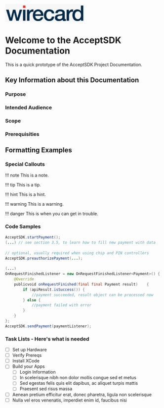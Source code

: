 ![](assets/wirecard-white-logo.png) 

# Welcome to the AcceptSDK Documentation
This is a quick prototype of the AcceptSDK Project Documentation.

## Key Information about this Documentation
### Purpose

### Intended Audience

### Scope

### Prerequisities

## Formatting Examples

### Special Callouts

!!! note
    This is a note.  
 
!!! tip
    This is a tip.
    
!!! hint
    This is a hint.
    
!!! warning
    This is a warning.

!!! danger
    This is when you can get in trouble.
### Code Samples

```java
AcceptSDK.startPayment();
(...) // see section 3.5, to learn how to fill new payment with data

// optional, usually required when using chip and PIN controllers
AcceptSDK.preauthorizePayment(...);

(...)
OnRequestFinishedListener = new OnRequestFinishedListener<Payment>() {
	@Override
	publicvoid onRequestFinished(final final Payment result) 	{
		if (apiResult.isSuccess()) {
			//payment succeeded, result object can be processed now
		} else {
			//payment failed with error
		}
	}
};
AcceptSDK.sendPayment(paymentListener);
```
    
### Task Lists - Here's what is needed

* [ ] Set up Hardware
* [ ] Verify Prereqs
* [ ] Install XCode
* [ ] Build your Apps
    * [ ] Login Information
    * [ ] In scelerisque nibh non dolor mollis congue sed et metus
    * [ ] Sed egestas felis quis elit dapibus, ac aliquet turpis mattis
    * [ ] Praesent sed risus massa
* [ ] Aenean pretium efficitur erat, donec pharetra, ligula non scelerisque
* [ ] Nulla vel eros venenatis, imperdiet enim id, faucibus nisi